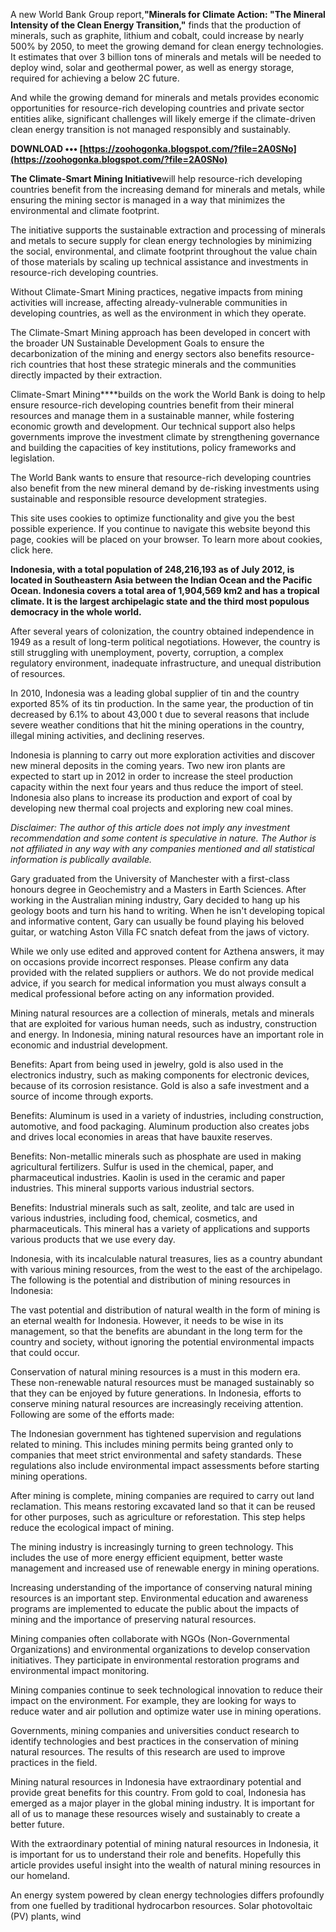 
 
A new World Bank Group report,**"Minerals for Climate Action: "The Mineral Intensity of the Clean Energy Transition,"** finds that the production of minerals, such as graphite, lithium and cobalt, could increase by nearly 500% by 2050, to meet the growing demand for clean energy technologies. It estimates that over 3 billion tons of minerals and metals will be needed to deploy wind, solar and geothermal power, as well as energy storage, required for achieving a below 2C future.
 
And while the growing demand for minerals and metals provides economic opportunities for resource-rich developing countries and private sector entities alike, significant challenges will likely emerge if the climate-driven clean energy transition is not managed responsibly and sustainably.
 
**DOWNLOAD ••• [https://zoohogonka.blogspot.com/?file=2A0SNo](https://zoohogonka.blogspot.com/?file=2A0SNo)**


 
**The Climate-Smart Mining Initiative**will help resource-rich developing countries benefit from the increasing demand for minerals and metals, while ensuring the mining sector is managed in a way that minimizes the environmental and climate footprint.
 
The initiative supports the sustainable extraction and processing of minerals and metals to secure supply for clean energy technologies by minimizing the social, environmental, and climate footprint throughout the value chain of those materials by scaling up technical assistance and investments in resource-rich developing countries.
 
Without Climate-Smart Mining practices, negative impacts from mining activities will increase, affecting already-vulnerable communities in developing countries, as well as the environment in which they operate.

The Climate-Smart Mining approach has been developed in concert with the broader UN Sustainable Development Goals to ensure the decarbonization of the mining and energy sectors also benefits resource-rich countries that host these strategic minerals and the communities directly impacted by their extraction.
 
Climate-Smart Mining****builds on the work the World Bank is doing to help ensure resource-rich developing countries benefit from their mineral resources and manage them in a sustainable manner, while fostering economic growth and development. Our technical support also helps governments improve the investment climate by strengthening governance and building the capacities of key institutions, policy frameworks and legislation.
 
The World Bank wants to ensure that resource-rich developing countries also benefit from the new mineral demand by de-risking investments using sustainable and responsible resource development strategies.
 
This site uses cookies to optimize functionality and give you the best possible experience. If you continue to navigate this website beyond this page, cookies will be placed on your browser. To learn more about cookies, click here.
 
**Indonesia, with a total population of 248,216,193 as of July 2012, is located in Southeastern Asia between the Indian Ocean and the Pacific Ocean. Indonesia covers a total area of 1,904,569 km2 and has a tropical climate. It is the largest archipelagic state and the third most populous democracy in the whole world.**
 
After several years of colonization, the country obtained independence in 1949 as a result of long-term political negotiations. However, the country is still struggling with unemployment, poverty, corruption, a complex regulatory environment, inadequate infrastructure, and unequal distribution of resources.
 
In 2010, Indonesia was a leading global supplier of tin and the country exported 85% of its tin production. In the same year, the production of tin decreased by 6.1% to about 43,000 t due to several reasons that include severe weather conditions that hit the mining operations in the country, illegal mining activities, and declining reserves.
 
Indonesia is planning to carry out more exploration activities and discover new mineral deposits in the coming years. Two new iron plants are expected to start up in 2012 in order to increase the steel production capacity within the next four years and thus reduce the import of steel. Indonesia also plans to increase its production and export of coal by developing new thermal coal projects and exploring new coal mines.
 
*Disclaimer: The author of this article does not imply any investment recommendation and some content is speculative in nature. The Author is not affiliated in any way with any companies mentioned and all statistical information is publically available.*
 
Gary graduated from the University of Manchester with a first-class honours degree in Geochemistry and a Masters in Earth Sciences. After working in the Australian mining industry, Gary decided to hang up his geology boots and turn his hand to writing. When he isn't developing topical and informative content, Gary can usually be found playing his beloved guitar, or watching Aston Villa FC snatch defeat from the jaws of victory.
 
While we only use edited and approved content for Azthena answers, it may on occasions provide incorrect responses. Please confirm any data provided with the related suppliers or authors. We do not provide medical advice, if you search for medical information you must always consult a medical professional before acting on any information provided.
 
Mining natural resources are a collection of minerals, metals and minerals that are exploited for various human needs, such as industry, construction and energy. In Indonesia, mining natural resources have an important role in economic and industrial development.
 
Benefits: Apart from being used in jewelry, gold is also used in the electronics industry, such as making components for electronic devices, because of its corrosion resistance. Gold is also a safe investment and a source of income through exports.
 
Benefits: Aluminum is used in a variety of industries, including construction, automotive, and food packaging. Aluminum production also creates jobs and drives local economies in areas that have bauxite reserves.
 
Benefits: Non-metallic minerals such as phosphate are used in making agricultural fertilizers. Sulfur is used in the chemical, paper, and pharmaceutical industries. Kaolin is used in the ceramic and paper industries. This mineral supports various industrial sectors.
 
Benefits: Industrial minerals such as salt, zeolite, and talc are used in various industries, including food, chemical, cosmetics, and pharmaceuticals. This mineral has a variety of applications and supports various products that we use every day.
 
Indonesia, with its incalculable natural treasures, lies as a country abundant with various mining resources, from the west to the east of the archipelago. The following is the potential and distribution of mining resources in Indonesia:
 
The vast potential and distribution of natural wealth in the form of mining is an eternal wealth for Indonesia. However, it needs to be wise in its management, so that the benefits are abundant in the long term for the country and society, without ignoring the potential environmental impacts that could occur.
 
Conservation of natural mining resources is a must in this modern era. These non-renewable natural resources must be managed sustainably so that they can be enjoyed by future generations. In Indonesia, efforts to conserve mining natural resources are increasingly receiving attention. Following are some of the efforts made:
 
The Indonesian government has tightened supervision and regulations related to mining. This includes mining permits being granted only to companies that meet strict environmental and safety standards. These regulations also include environmental impact assessments before starting mining operations.
 
After mining is complete, mining companies are required to carry out land reclamation. This means restoring excavated land so that it can be reused for other purposes, such as agriculture or reforestation. This step helps reduce the ecological impact of mining.
 
The mining industry is increasingly turning to green technology. This includes the use of more energy efficient equipment, better waste management and increased use of renewable energy in mining operations.
 
Increasing understanding of the importance of conserving natural mining resources is an important step. Environmental education and awareness programs are implemented to educate the public about the impacts of mining and the importance of preserving natural resources.
 
Mining companies often collaborate with NGOs (Non-Governmental Organizations) and environmental organizations to develop conservation initiatives. They participate in environmental restoration programs and environmental impact monitoring.
 
Mining companies continue to seek technological innovation to reduce their impact on the environment. For example, they are looking for ways to reduce water and air pollution and optimize water use in mining operations.
 
Governments, mining companies and universities conduct research to identify technologies and best practices in the conservation of mining natural resources. The results of this research are used to improve practices in the field.
 
Mining natural resources in Indonesia have extraordinary potential and provide great benefits for this country. From gold to coal, Indonesia has emerged as a major player in the global mining industry. It is important for all of us to manage these resources wisely and sustainably to create a better future.
 
With the extraordinary potential of mining natural resources in Indonesia, it is important for us to understand their role and benefits. Hopefully this article provides useful insight into the wealth of natural mining resources in our homeland.
 
An energy system powered by clean energy technologies differs profoundly from one fuelled by traditional hydrocarbon resources. Solar photovoltaic (PV) plants, wind 